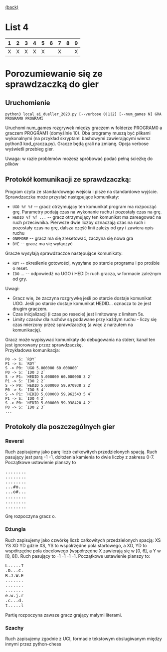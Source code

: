[(back)](../)
# List 4
| 1 | 2 | 3 | 4 | 5 | 6 | 7 | 8 | 9 |
|---|---|---|---|---|---|---|---|---|
| X | X | X | X | X |   | X |   | X |

# Porozumiewanie się ze sprawdzaczką do gier
## Uruchomienie
```
python3 local_ai_dueller_2023.py [--verbose 0|1|2] [--num_games N] GRA PROGRAM0 PROGRAM1
``` 

Uruchomi num_games rozgrywek między graczem w folderze PROGRAM0 a graczem PROGRAM1 (domyślnie 10). Oba programy muszą być plikami wykonalnymi (na przykład skryptami bashowymi zawierającymi wiersz python3 kod_gracza.py). Gracze będą grali na zmianę. Opcja verbose wyświetli przebieg gier.

Uwaga: w razie problemów możesz spróbować podać pełną ścieżkę do plików

## Protokół komunikacji ze sprawdzaczką:
Program czyta ze standardowego wejścia i pisze na standardowe wyjście.\
Sprawdzaczka może przysłać następujące komunikaty:
* `UGO %f %f` -- gracz otrzymujący ten komunikat program ma rozpocząć grę. Parametry podają czas na wykonanie ruchu i pozostały czas na grę.
* `HEDID %f %f ...` -- gracz otrzymujący ten komunikat ma zareagować na ruch przeciwnika. Pierwsze dwie liczby oznaczają czas na ruch i pozostały czas na grę, dalsza część linii zależy od gry i zawiera opis ruchu
* `ONEMORE` -- gracz ma się zresetować, zaczyna się nowa gra
* `BYE` -- gracz ma się wyłączyć

Gracze wysyłają sprawdzaczce następujące komunikaty:

* `RDY` -- określenie gotowości, wysyłane po starcie programu i po prośbie o reset.
* `IDO` ... -- odpowiedź na UGO i HEDID: ruch gracza, w formacie zależnym od gry.

Uwagi:
* Gracz wie, że zaczyna rozgrywkę jeśli po starcie dostaje komunikat UGO. Jeśli po starcie dostaje komunikat HEDID... oznacza to że jest drugim graczem.
* Czas inicjalizacji (i czas po resecie) jest limitowany z limitem 5s.
* Limity czasów dla ruchów są podawane przy każdym ruchu - liczy się czas mierzony przez sprawdzaczkę (a więc z narzutem na komunikację).

Gracz może wypisywać komunikaty do debugowania na stderr, kanał ten jest ignorowany przez sprawdzaczkę.\
Przykładowa komunikacja:
```
P0 -> S: `RDY`
P1 -> S: `RDY`
S -> P0: `UGO 5.000000 60.000000`
P0 -> S: `IDO 3 2`
S -> P1: `HEDID 5.000000 60.000000 3 2`
P1 -> S: `IDO 2 2`
S -> P0: `HEDID 5.000000 59.970938 2 2`
P0 -> S: `IDO 5 4`
S -> P1: `HEDID 5.000000 59.962543 5 4`
P1 -> S: `IDO 4 2`
S -> P0: `HEDID 5.000000 59.938420 4 2`
P0 -> S: `IDO 2 3`
...
```
## Protokoły dla poszczególnych gier
### Reversi
Ruch zapisujemy jako parę liczb całkowitych przedzielonych spacją. Ruch pasujący jest parą -1 -1, dołożenia kamienia to dwie liczby z zakresu 0-7. Początkowe ustawienie planszy to
<pre>
........
........
........
...#o...
...o#...
........
........
........
</pre>
Grę rozpoczyna gracz o.

### Dżungla
Ruch zapisujemy jako czwórkę liczb całkowitych przedzielonych spacją: XS YS XD YD gdzie XS, YS to współrzędne pola startowego, a XD, YD to współrzędne pola docelowego (współrzędne X zawierają się w [0, 6], a Y w [0, 8]). Ruch pasujący to -1 -1 -1 -1. Początkowe ustawienie planszy to:
<pre>
L.....T
.D...C.
R.J.W.E
.......
.......
.......
e.w.j.r
.c...d.
t.....l
</pre>
Partię rozpoczyna zawsze gracz grający małymi literami.

### Szachy
Ruch zapisujemy zgodnie z UCI, formacie tekstowym obslugiwanym między innymi przez python-chess
